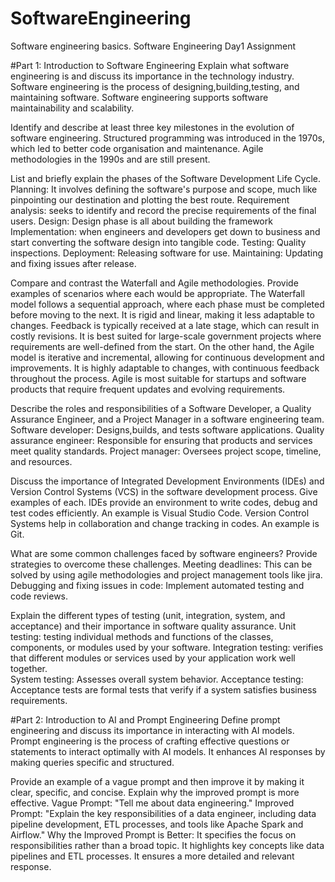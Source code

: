 # SoftwareEngineering
Software engineering basics.
Software Engineering Day1 Assignment


#Part 1: Introduction to Software Engineering
Explain what software engineering is and discuss its importance in the technology industry.
Software engineering is the process of designing,building,testing, and maintaining software.
Software engineering supports software maintainability and scalability.


Identify and describe at least three key milestones in the evolution of software engineering.
Structured programming was introduced in the 1970s, which led to better code organisation and maintenance.
Agile methodologies in the 1990s and are still present.


List and briefly explain the phases of the Software Development Life Cycle.
Planning: It involves defining the software's purpose and scope, much like pinpointing our destination and plotting the best route. 
Requirement analysis: seeks to identify and record the precise requirements of the final users.
Design:  Design phase is all about building the framework
Implementation: when engineers and developers get down to business and start converting the software design into tangible code.
Testing: Quality inspections.
Deployment: Releasing software for use.
Maintaining: Updating and fixing issues after release.


Compare and contrast the Waterfall and Agile methodologies. Provide examples of scenarios where each would be appropriate.
The Waterfall model follows a sequential approach, where each phase must be completed before moving to the next. It is rigid and linear, making it less adaptable to changes. Feedback is typically received at a late stage, which can result in costly revisions. It is best suited for large-scale government projects where requirements are well-defined from the start. On the other hand, the Agile model is iterative and incremental, allowing for continuous development and improvements. It is highly adaptable to changes, with continuous feedback throughout the process. Agile is most suitable for startups and software products that require frequent updates and evolving requirements.


Describe the roles and responsibilities of a Software Developer, a Quality Assurance Engineer, and a Project Manager in a software engineering team.
Software developer: Designs,builds, and tests software applications.
Quality assurance engineer: Responsible for ensuring that products and services meet quality standards.
Project manager: Oversees project scope, timeline, and resources.


Discuss the importance of Integrated Development Environments (IDEs) and Version Control Systems (VCS) in the software development process. Give examples of each.
IDEs provide an environment to write codes, debug and test codes efficiently. An example is Visual Studio Code.
Version Control Systems help in collaboration and change tracking in codes. An example is Git.


What are some common challenges faced by software engineers? Provide strategies to overcome these challenges.
Meeting deadlines: This can be solved by using agile methodologies and project management tools like jira.
Debugging and fixing issues in code: Implement automated testing and code reviews.


Explain the different types of testing (unit, integration, system, and acceptance) and their importance in software quality assurance.
Unit testing: testing individual methods and functions of the classes, components, or modules used by your software.
Integration testing: verifies that different modules or services used by your application work well together.  
System testing: Assesses overall system behavior.
Acceptance testing: Acceptance tests are formal tests that verify if a system satisfies business requirements. 


#Part 2: Introduction to AI and Prompt Engineering
Define prompt engineering and discuss its importance in interacting with AI models.
Prompt engineering is the process of crafting effective questions or statements to interact optimally with AI models. It enhances AI responses by making queries specific and structured.


Provide an example of a vague prompt and then improve it by making it clear, specific, and concise. Explain why the improved prompt is more effective.
Vague Prompt: "Tell me about data engineering."
Improved Prompt: "Explain the key responsibilities of a data engineer, including data pipeline development, ETL processes, and tools like Apache Spark and Airflow."
Why the Improved Prompt is Better:
It specifies the focus on responsibilities rather than a broad topic.
It highlights key concepts like data pipelines and ETL processes.
It ensures a more detailed and relevant response.

